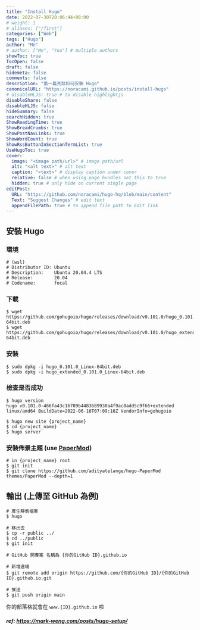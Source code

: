 ```yaml
---
title: "Install Hugo"
date: 2022-07-30T20:06:44+08:00
# weight: 1
# aliases: ["/first"]
categories: ["Web"]
tags: ["Hugo"]
author: "Me"
# author: ["Me", "You"] # multiple authors
showToc: true
TocOpen: false
draft: false
hidemeta: false
comments: false
description: "第一篇先談如何安裝 Hugo"
canonicalURL: "https://noracami.github.io/posts/install-hugo"
# disableHLJS: true # to disable highlightjs
disableShare: false
disableHLJS: false
hideSummary: false
searchHidden: true
ShowReadingTime: true
ShowBreadCrumbs: true
ShowPostNavLinks: true
ShowWordCount: true
ShowRssButtonInSectionTermList: true
UseHugoToc: true
cover:
  image: "<image path/url>" # image path/url
  alt: "<alt text>" # alt text
  caption: "<text>" # display caption under cover
  relative: false # when using page bundles set this to true
  hidden: true # only hide on current single page
editPost:
  URL: "https://github.com/noracami/hugo-hq/blob/main/content"
  Text: "Suggest Changes" # edit text
  appendFilePath: true # to append file path to Edit link
---
```


## 安裝 Hugo

### 環境

```shell
# (wsl)
# Distributor ID: Ubuntu
# Description:    Ubuntu 20.04.4 LTS
# Release:        20.04
# Codename:       focal
```

### 下載

```shell
$ wget https://github.com/gohugoio/hugo/releases/download/v0.101.0/hugo_0.101.0_Linux-64bit.deb
$ wget https://github.com/gohugoio/hugo/releases/download/v0.101.0/hugo_extended_0.101.0_Linux-64bit.deb
```

### 安裝

```shell
$ sudo dpkg -i hugo_0.101.0_Linux-64bit.deb
$ sudo dpkg -i hugo_extended_0.101.0_Linux-64bit.deb
```

### 檢查是否成功

```shell
$ hugo version
hugo v0.101.0-466fa43c16709b4483689930a4f9ac8add5c9f66+extended linux/amd64 BuildDate=2022-06-16T07:09:16Z VendorInfo=gohugoio

$ hugo new site {project_name}
$ cd {project_name}
$ hugo server
```

### 安裝佈景主題 (use [PaperMod](https://github.com/adityatelange/hugo-PaperMod/))

```shell
# in {project_name} root
$ git init
$ git clone https://github.com/adityatelange/hugo-PaperMod themes/PaperMod --depth=1
```

## 輸出 (上傳至 GitHub 為例)

```shell
# 產生靜態檔案
$ hugo

# 移出去
$ cp -r public ../
$ cd ../public
$ git init

# GitHub 開專案 名稱為 {你的GitHub ID}.github.io

# 新增遠端
$ git remote add origin https://github.com/{你的GitHub ID}/{你的GitHub ID}.github.io.git

# 推送
$ git push origin main
```

你的部落格就會在 `www.{ID}.github.io` 啦

##### ref: https://mark-weng.com/posts/hugo-setup/
